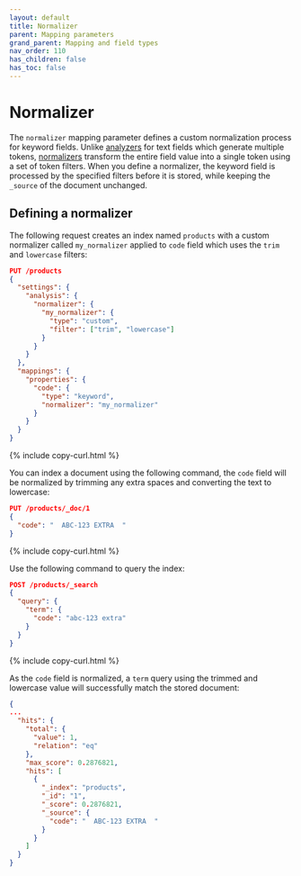 ```yaml
---
layout: default
title: Normalizer
parent: Mapping parameters
grand_parent: Mapping and field types
nav_order: 110
has_children: false
has_toc: false
---
```


# Normalizer

The `normalizer` mapping parameter defines a custom normalization process for keyword fields. Unlike [analyzers]({{site.url}}{{site.baseurl}}/analyzers/supported-analyzers/index/) for text fields which generate multiple tokens, [normalizers]({{site.url}}{{site.baseurl}}/analyzers/normalizers/) transform the entire field value into a single token using a set of token filters. When you define a normalizer, the keyword field is processed by the specified filters before it is stored, while keeping the `_source` of the document unchanged.


## Defining a normalizer

The following request creates an index named `products` with a custom normalizer called `my_normalizer` applied to `code` field which uses the `trim` and `lowercase` filters:

```json
PUT /products
{
  "settings": {
    "analysis": {
      "normalizer": {
        "my_normalizer": {
          "type": "custom",
          "filter": ["trim", "lowercase"]
        }
      }
    }
  },
  "mappings": {
    "properties": {
      "code": {
        "type": "keyword",
        "normalizer": "my_normalizer"
      }
    }
  }
}
```
{% include copy-curl.html %}

You can index a document using the following command, the `code` field will be normalized by trimming any extra spaces and converting the text to lowercase:

```json
PUT /products/_doc/1
{
  "code": "  ABC-123 EXTRA  "
}
```
{% include copy-curl.html %}

Use the following command to query the index:

```json
POST /products/_search
{
  "query": {
    "term": {
      "code": "abc-123 extra"
    }
  }
}
```
{% include copy-curl.html %}

As the `code` field is normalized, a `term` query using the trimmed and lowercase value will successfully match the stored document:

```json
{
...
  "hits": {
    "total": {
      "value": 1,
      "relation": "eq"
    },
    "max_score": 0.2876821,
    "hits": [
      {
        "_index": "products",
        "_id": "1",
        "_score": 0.2876821,
        "_source": {
          "code": "  ABC-123 EXTRA  "
        }
      }
    ]
  }
}
```
